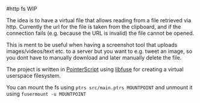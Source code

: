#http fs
WIP

The idea is to have a virtual file that allows reading from a file retrieved via http. Currently the url for the file is taken from the clipboard, and if the connection fails (e.g. because the URL is invalid) the file cannot be opened.

This is ment to be useful when having a screenshot tool that uploads images/videos/text etc. to a server but you want to e.g. tweet an image, so you dont have to manually download and later manually delete the file.

The project is written in [PointerScript](https://github.com/M4GNV5/PointerScript) using [libfuse](https://github.com/libfuse/libfuse) for creating a virtual userspace filesystem.

You can mount the fs using `ptrs src/main.ptrs MOUNTPOINT` and unmount it using `fusermount -u MOUNTPOINT`
